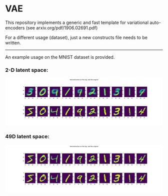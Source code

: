 # VAE

This repository implements a generic and fast template for variational auto-encoders (see arxiv.org/pdf/1906.02691.pdf)

For a different usage (dataset), just a new constructs file needs to be written.

-----
An example usage on the MNIST dataset is provided.

### 2-D latent space:
![](pictures/2dimLat.jpg)

### 49D latent space:
![](pictures/49dimLat.jpg)